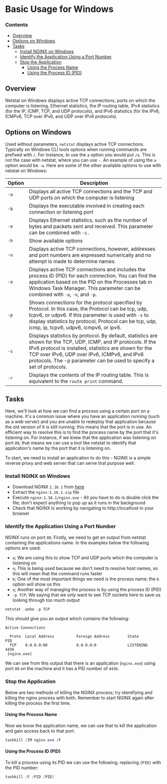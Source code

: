 <!--PROPS
{
    "estTime": 15,
    "software": [
        {
            "name": "nginx",
            "version": "1.16.1",
            "platform": "windows"
        }
    ]
}
-->
# Basic Usage for Windows
<!--TOC_START-->
### Contents
- [Overview](#overview)
- [Options on Windows](#options-on-windows)
- [Tasks](#tasks)
	- [Install NGINX on Windows](#install-nginx-on-windows)
	- [Identify the Application Using a Port Number](#identify-the-application-using-a-port-number)
	- [Stop the Application](#stop-the-application)
		- [Using the Process Name](#using-the-process-name)
		- [Using the Process ID (PID)](#using-the-process-id-pid)

<!--TOC_END-->
## Overview
Netstat on Windows displays active TCP connections, ports on which the computer is listening, Ethernet statistics, the IP routing table, IPv4 statistics (for the IP, ICMP, TCP, and UDP protocols), and IPv6 statistics (for the IPv6, ICMPv6, TCP over IPv6, and UDP over IPv6 protocols).
## Options on Windows
Used without parameters, `netstat` displays active TCP connections.
Typically on Windows CLI tools options when running commands are prefixed with `/`.
For instance, to use the `a` option you would put `/a`.
This is not the case with netstat, where you can use `-`.
An example of using the `a` option would be `-a`.
Here are some of the other available options to use with netstat on Windows:

| Option | Description |
|--------|-------------|
| `-a`      | Displays all active TCP connections and the TCP and UDP ports on which the computer is listening |
| `-b`      | Displays the executable involved in creating each connection or listening port |
| `-e`      | Displays Ethernet statistics, such as the number of bytes and packets sent and received. This parameter can be combined with `-s.` |
| `-h`      | Show available options |
| `-n`      | Displays active TCP connections, however, addresses and port numbers are expressed numerically and no attempt is made to determine names. |
| `-o`      | Displays active TCP connections and includes the process ID (PID) for each connection. You can find the application based on the PID on the Processes tab in Windows Task Manager. This parameter can be combined with `-a`, `-n`, and `-p`. |
| `-p` | Shows connections for the protocol specified by Protocol. In this case, the Protocol can be tcp, udp, tcpv6, or udpv6. If this parameter is used with `-s` to display statistics by protocol, Protocol can be tcp, udp, icmp, ip, tcpv6, udpv6, icmpv6, or ipv6. |
| `-s` | Displays statistics by protocol. By default, statistics are shown for the TCP, UDP, ICMP, and IP protocols. If the IPv6 protocol is installed, statistics are shown for the TCP over IPv6, UDP over IPv6, ICMPv6, and IPv6 protocols. The -p parameter can be used to specify a set of protocols. |
| `-r` | Displays the contents of the IP routing table. This is equivalent to the `route print` command. |
## Tasks
Here, we'll look at how we can find a process using a certain port on a machine.
It's a common issue where you have an application running (such as a web server) and you are unable to redeploy that application because the old version of it is still running; this means that the port is in use.
An efficient way to resolve this is to find the process name by the port that it's listening on.
For instance, if we knew that the application was listening on port `80`, that means we can use a tool like netstat to identify that application's name by the port that it is listening on.

To start, we need to install an application to do this - NGINX is a simple reverse proxy and web server that can serve that purpose well.
### Install NGINX on Windows
- Download NGINX `1.16.1` from [here](http://nginx.org/download/nginx-1.16.1.zip) 
- Extract the `nginx-1.16.1.zip` file
- Execute `nginx-1.16.1/nginx.exe` - All you have to do is double click the file; don't expect anything to pop up as it runs in the background
- Check that NGINX is working by navigating to http://localhost in your browser
### Identify the Application Using a Port Number
NGINX runs on port `80`.
Firstly, we need to get an output from netstat containing the applications name.
In the examples below the following options are used:
- `a`; We are using this to show TCP and UDP ports which the computer is listening on
- `n`; This is being used because we don't need to resolve host names, so this will mean that the command runs faster
- `b`; One of the most important things we need is the process name; the `b` option will show us this
- `o`; Another way of managing the process is by using the process ID (PID)
- `-p TCP`; We saying that we only want to see TCP sockets here to save us looking through too much output
```powershell
netstat -anbo -p TCP
```
This should give you an output which contains the following:
```text
Active Connections

  Proto  Local Address          Foreign Address        State           PID
  TCP    0.0.0.0:80             0.0.0.0:0              LISTENING       4436
 [nginx.exe]
```
We can see from this output that there is an application (`nginx.exe`) using port `80` on the machine and it has a PID number of `4436`.
### Stop the Application
Below are two methods of killing the NGINX process; try identifying and killing the nginx process with both.
Remember to start NGINX again after killing the process the first time.
#### Using the Process Name
Now we know the application name, we can use that to kill the application and gain access back to that port.
```powershell
taskkill /IM nginx.exe /F
```
#### Using the Process ID (PID)
To kill a process using its PID we can use the following; replacing `[PID]` with the PID number:
```powershell
taskkill /F /PID [PID]
```

